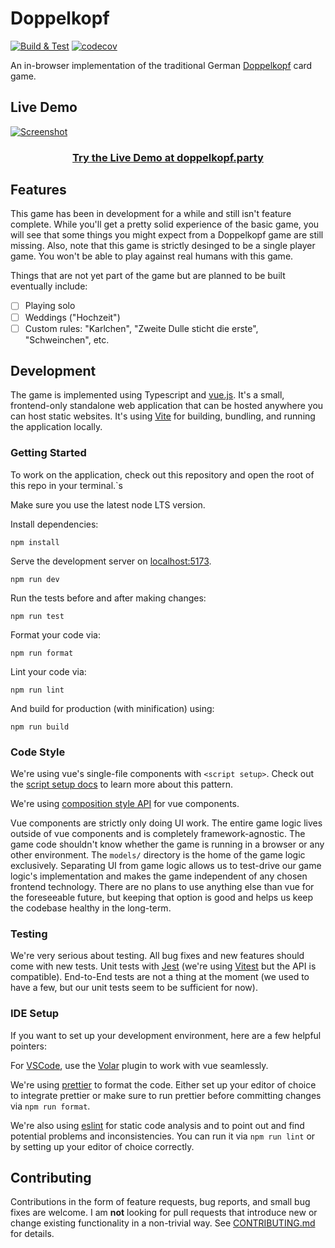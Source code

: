 # Doppelkopf
[![Build & Test](https://github.com/hamvocke/doppelkopf/actions/workflows/build-and-test.yml/badge.svg)](https://github.com/hamvocke/doppelkopf/actions/workflows/build-and-test.yml) [![codecov](https://codecov.io/gh/hamvocke/doppelkopf/branch/master/graph/badge.svg?token=00G78SO5HF)](https://codecov.io/gh/hamvocke/doppelkopf)

An in-browser implementation of the traditional German [Doppelkopf](https://en.wikipedia.org/wiki/Doppelkopf) card game.

## Live Demo
[![Screenshot](https://i.imgur.com/qQPyE3I.png)](https://doppelkopf.party)

<h3 align="center"><a href="https://doppelkopf.party/">Try the Live Demo at doppelkopf.party</a></h3>

## Features

This game has been in development for a while and still isn't feature complete. While you'll get a pretty solid experience of the basic game, you will see that some things you might expect from a Doppelkopf game are still missing. Also, note that this game is strictly desinged to be a single player game. You won't be able to play against real humans with this game.

Things that are not yet part of the game but are planned to be built eventually include:

* [ ] Playing solo
* [ ] Weddings ("Hochzeit")
* [ ] Custom rules: "Karlchen", "Zweite Dulle sticht die erste", "Schweinchen", etc.

## Development
The game is implemented using Typescript and [vue.js](https://vuejs.org/). It's a small, frontend-only standalone web application that can be hosted anywhere you can host static websites. It's using [Vite](https://vitejs.dev/) for building, bundling, and running the application locally.

### Getting Started

To work on the application, check out this repository and open the root of this repo in your terminal.`s

Make sure you use the latest node LTS version.

Install dependencies:

    npm install

Serve the development server on [localhost:5173](http://localhost:5173).

    npm run dev

Run the tests before and after making changes:

    npm run test

Format your code via:

    npm run format

Lint your code via:

    npm run lint

And build for production (with minification) using:

    npm run build

### Code Style
We're using vue's single-file components with `<script setup>`. Check out the [script setup docs](https://v3.vuejs.org/api/sfc-script-setup.html#sfc-script-setup) to learn more about this pattern.

We're using [composition style API](https://vuejs.org/guide/introduction.html#api-styles) for vue components.

Vue components are strictly only doing UI work. The entire game logic lives outside of vue components and is completely framework-agnostic. The game code shouldn't know whether the game is running in a browser or any other environment. The `models/` directory is the home of the game logic exclusively. Separating UI from game logic allows us to test-drive our game logic's implementation and makes the game independent of any chosen frontend technology. There are no plans to use anything else than vue for the foreseeable future, but keeping that option is good and helps us keep the codebase healthy in the long-term.

### Testing
We're very serious about testing. All bug fixes and new features should come with new tests. Unit tests with [Jest](https://jestjs.io/) (we're using [Vitest](https://vitest.dev) but the API is compatible). End-to-End tests are not a thing at the moment (we used to have a few, but our unit tests seem to be sufficient for now).

### IDE Setup
If you want to set up your development environment, here are a few helpful pointers:

For [VSCode](https://code.visualstudio.com/), use the [Volar](https://marketplace.visualstudio.com/items?itemName=johnsoncodehk.volar) plugin to work with vue seamlessly.

We're using [prettier](https://prettier.io/) to format the code. Either set up your editor of choice to integrate prettier or make sure to run prettier before committing changes via `npm run format`.

We're also using [eslint](https://eslint.org/) for static code analysis and to point out and find potential problems and inconsistencies. You can run it via `npm run lint` or by setting up your editor of choice correctly.

## Contributing
Contributions in the form of feature requests, bug reports, and small bug fixes are welcome. I am **not** looking for pull requests that introduce new or change existing functionality in a non-trivial way. See [CONTRIBUTING.md](CONTRIBUTING.md) for details.
